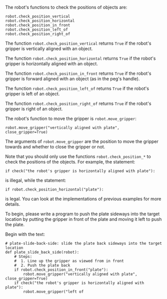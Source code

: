 

The robot's functions to check the positions of objects are:

```
robot.check_position_vertical
robot.check_position_horizontal
robot.check_position_in_front
robot.check_position_left_of
robot.check_position_right_of
```

The function `robot.check_position_vertical` returns `True` if the robot's gripper is vertically aligned with an object.

The function `robot.check_position_horizontal` returns `True` if the robot's gripper is horizontally aligned with an object.

The function `robot.check_position_in_front` returns `True` if the robot's gripper is forward aligned with an object (as in the peg's handle).

The function `robot.check_position_left_of` returns `True` if the robot's gripper is left of an object.

The function `robot.check_position_right_of` returns `True` if the robot's gripper is right of an object.

The robot's function to move the gripper is `robot.move_gripper`:

```
robot.move_gripper("vertically aligned with plate", close_gripper=True)
```

The arguments of `robot.move_gripper` are the position to move the gripper towards and whether to close the gripper or not.

Note that you should only use the functions `robot.check_position_*` to check the positions of the objects.
For example, the statement:

```
if check("the robot's gripper is horizontally aligned with plate"):
```

is illegal, while the statement:

```
if robot.check_position_horizontal("plate"):
```

is legal. You can look at the implementations of previous examples for more details.

To begin, please write a program to push the plate sideways into the target location by putting the gripper in front of the plate and moving it left to push the plate.

Begin with the text:

```
# plate-slide-back-side: slide the plate back sideways into the target location
def plate_slide_back_side(robot):
    # Steps:
    #  1. Line up the gripper as viewed from in front
    #  2. Push the plate back
    if robot.check_position_in_front("plate"):
        robot.move_gripper("vertically aligned with plate", close_gripper=True)
    if check("the robot's gripper is horizontally aligned with plate"):
        robot.move_gripper("left of